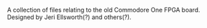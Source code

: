 A collection of files relating to the old Commodore One FPGA board.
Designed by Jeri Ellsworth(?) and others(?).

